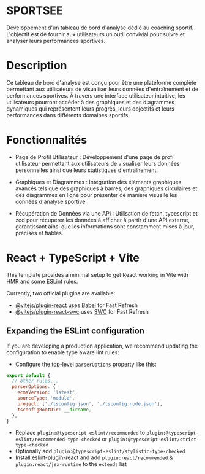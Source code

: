 # SPORTSEE
 Développement d'un tableau de bord d'analyse dédié au coaching sportif. 
 L'objectif est de fournir aux utilisateurs un outil convivial pour suivre et analyser leurs performances sportives.

# Description

Ce tableau de bord d'analyse est conçu pour être une plateforme complète permettant aux utilisateurs de visualiser leurs données d'entraînement et de performances sportives. À travers une interface utilisateur intuitive, les utilisateurs pourront accéder à des graphiques et des diagrammes dynamiques qui représentent leurs progrès, leurs objectifs et leurs performances dans différents domaines sportifs. 

# Fonctionnalités

  - Page de Profil Utilisateur : 
  Développement d'une page de profil utilisateur permettant aux utilisateurs de visualiser leurs données personnelles ainsi que leurs statistiques d'entraînement.

  - Graphiques et Diagrammes :
  Intégration des éléments graphiques avancés tels que des graphiques à barres, des graphiques circulaires et des diagrammes en ligne pour présenter de manière visuelle les données d'analyse sportive.

  - Récupération de Données via une API : 
  Utilisation de fetch, typescript et zod pour récupérer les données à afficher à partir d'une API externe, garantissant ainsi que les informations sont constamment mises à jour, précises et fiables.

# React + TypeScript + Vite

This template provides a minimal setup to get React working in Vite with HMR and some ESLint rules.

Currently, two official plugins are available:

- [@vitejs/plugin-react](https://github.com/vitejs/vite-plugin-react/blob/main/packages/plugin-react/README.md) uses [Babel](https://babeljs.io/) for Fast Refresh
- [@vitejs/plugin-react-swc](https://github.com/vitejs/vite-plugin-react-swc) uses [SWC](https://swc.rs/) for Fast Refresh

## Expanding the ESLint configuration

If you are developing a production application, we recommend updating the configuration to enable type aware lint rules:

- Configure the top-level `parserOptions` property like this:

```js
export default {
  // other rules...
  parserOptions: {
    ecmaVersion: 'latest',
    sourceType: 'module',
    project: ['./tsconfig.json', './tsconfig.node.json'],
    tsconfigRootDir: __dirname,
  },
}
```

- Replace `plugin:@typescript-eslint/recommended` to `plugin:@typescript-eslint/recommended-type-checked` or `plugin:@typescript-eslint/strict-type-checked`
- Optionally add `plugin:@typescript-eslint/stylistic-type-checked`
- Install [eslint-plugin-react](https://github.com/jsx-eslint/eslint-plugin-react) and add `plugin:react/recommended` & `plugin:react/jsx-runtime` to the `extends` list
